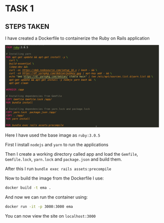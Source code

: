 # TASK 1

## STEPS TAKEN

I have created a Dockerfile to containerize the Ruby on Rails application

![](/ss/Dockerfile.png)

Here I have used the base image as `ruby:3.0.5`

First I install `nodejs` and `yarn` to run the applications

Then I create a working directory called app and load the `Gemfile`, `Gemfile.lock`, `yarn.lock` and `package.json` and build them.

After this I run `bundle exec rails assets:precompile`

Now to build the image from the Dockerfile I use:
```bash
docker build -t ema .
```

And now we can run the container using:
```bash
docker run -it -p 3000:3000 ema
```

You can now view the site on `localhost:3000`